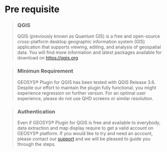 # Pre requisite 


<!-- theme: warning -->
> ### QGIS
>
>QGIS (previously known as Quantum GIS) is a free and open-source cross-platform desktop geographic information system (GIS) application that supports viewing, editing, and analysis of geospatial data. You will find more information and latest packages available for download on https://qgis.org 


<!-- theme: warning -->
> ### Minimun Requirement
> GEOSYS® Plugin for QGIS has been tested with QGIS Release 3.6. Despite our effort to maintain the plugin fully functional, you might experience regression on further version. 
For an optimal user experience, please do not use QHD screens or similar resolution.


<!-- theme: warning -->

>### Authentication
>Even if GEOSYS® Plugin for QGIS is free and available to everybody, data extraction and map display require to get a valid account on GEOSYS® platform.
If you would like to try and need an account, please contact our [support](Api.Support@geosys.com) and we will be pleased to guide you through the steps.

